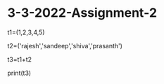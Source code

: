 # 3-3-2022-Assignment-2
t1=(1,2,3,4,5)

t2=('rajesh','sandeep','shiva','prasanth')

t3=t1+t2

print(t3)
